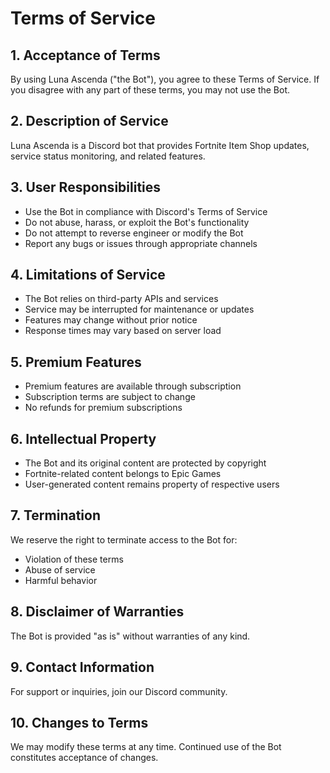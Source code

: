 # Terms of Service

## 1. Acceptance of Terms
By using Luna Ascenda ("the Bot"), you agree to these Terms of Service. If you disagree with any part of these terms, you may not use the Bot.

## 2. Description of Service
Luna Ascenda is a Discord bot that provides Fortnite Item Shop updates, service status monitoring, and related features.

## 3. User Responsibilities
- Use the Bot in compliance with Discord's Terms of Service
- Do not abuse, harass, or exploit the Bot's functionality
- Do not attempt to reverse engineer or modify the Bot
- Report any bugs or issues through appropriate channels

## 4. Limitations of Service
- The Bot relies on third-party APIs and services
- Service may be interrupted for maintenance or updates
- Features may change without prior notice
- Response times may vary based on server load

## 5. Premium Features
- Premium features are available through subscription
- Subscription terms are subject to change
- No refunds for premium subscriptions

## 6. Intellectual Property
- The Bot and its original content are protected by copyright
- Fortnite-related content belongs to Epic Games
- User-generated content remains property of respective users

## 7. Termination
We reserve the right to terminate access to the Bot for:
- Violation of these terms
- Abuse of service
- Harmful behavior

## 8. Disclaimer of Warranties
The Bot is provided "as is" without warranties of any kind.

## 9. Contact Information
For support or inquiries, join our Discord community.

## 10. Changes to Terms
We may modify these terms at any time. Continued use of the Bot constitutes acceptance of changes.